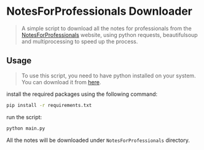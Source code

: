 # **NotesForProfessionals Downloader**
> A simple script to download all the notes for professionals from the [NotesForProfessionals](https://notesforprofessionals.com) website, using python requests, beautifulsoup and multiprocessing to speed up the process.

## **Usage**
> To use this script, you need to have python installed on your system. You can download it from [here](https://www.python.org/downloads/).

install the required packages using the following command:
```bash
pip install -r requirements.txt
```
run the script:
```bash
python main.py
```
All the notes will be downloaded under `NotesForProfessionals` directory.